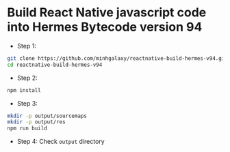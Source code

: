 # Build React Native javascript code into Hermes Bytecode version 94

- Step 1:
```bash
git clone https://github.com/minhgalaxy/reactnative-build-hermes-v94.git
cd reactnative-build-hermes-v94
```

- Step 2:
```bash
npm install
```

- Step 3:
```bash
mkdir -p output/sourcemaps
mkdir -p output/res
npm run build
```

- Step 4: Check `output` directory
